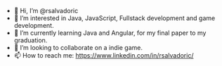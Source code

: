 - 👋 Hi, I’m @rsalvadoric
- 👀 I’m interested in Java, JavaScript, Fullstack development and game development.
- 🌱 I’m currently learning Java and Angular, for my final paper to my graduation.
- 💞️ I’m looking to collaborate on a indie game.
- 📫 How to reach me: https://www.linkedin.com/in/rsalvadoric/

<!---
rsalvadoric/rsalvadoric is a ✨ special ✨ repository because its `README.md` (this file) appears on your GitHub profile.
You can click the Preview link to take a look at your changes.
--->
